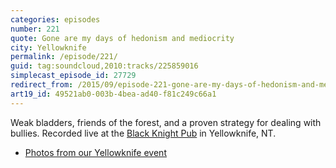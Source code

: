 ```yaml
---
categories: episodes
number: 221
quote: Gone are my days of hedonism and mediocrity
city: Yellowknife
permalink: /episode/221/
guid: tag:soundcloud,2010:tracks/225859016
simplecast_episode_id: 27729
redirect_from: /2015/09/episode-221-gone-are-my-days-of-hedonism-and-mediocrity-yellowknife/
art19_id: 49521ab0-003b-4bea-ad40-f81c249c66a1
---
```


Weak bladders, friends of the forest, and a proven strategy for dealing with bullies. Recorded live at the [Black Knight Pub](http://www.blackknightpub.com/) in Yellowknife, NT.

- [Photos from our Yellowknife event](https://www.facebook.com/media/set/?set=a.10153313563143600.1073741845.121054468599&type=3)
